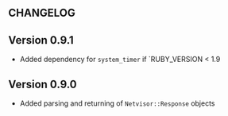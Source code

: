 ## CHANGELOG

## Version 0.9.1
* Added dependency for `system_timer` if `RUBY_VERSION < 1.9

## Version 0.9.0
* Added parsing and returning of `Netvisor::Response` objects
